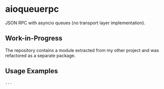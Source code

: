 # aioqueuerpc

JSON RPC with asyncio queues (no transport layer implementation).

## Work-in-Progress

The repository contains a module extracted from my other project and was refactored as a separate package.

## Usage Examples

```
...
```
